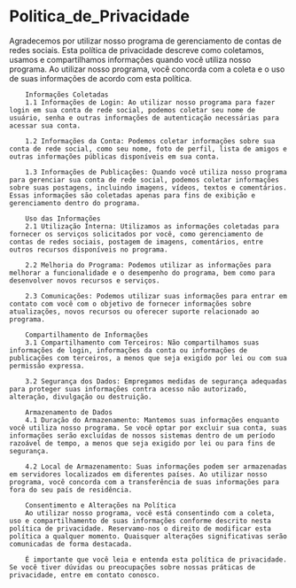 # Politica_de_Privacidade

 Agradecemos por utilizar nosso programa de gerenciamento de contas de redes sociais. Esta política de privacidade descreve como coletamos, usamos e compartilhamos informações quando você utiliza nosso programa. Ao utilizar nosso programa, você concorda com a coleta e o uso de suas informações de acordo com esta política.
        
        Informações Coletadas
        1.1 Informações de Login: Ao utilizar nosso programa para fazer login em sua conta de rede social, podemos coletar seu nome de usuário, senha e outras informações de autenticação necessárias para acessar sua conta.
        
        1.2 Informações da Conta: Podemos coletar informações sobre sua conta de rede social, como seu nome, foto de perfil, lista de amigos e outras informações públicas disponíveis em sua conta.
        
        1.3 Informações de Publicações: Quando você utiliza nosso programa para gerenciar sua conta de rede social, podemos coletar informações sobre suas postagens, incluindo imagens, vídeos, textos e comentários. Essas informações são coletadas apenas para fins de exibição e gerenciamento dentro do programa.
    
        Uso das Informações
        2.1 Utilização Interna: Utilizamos as informações coletadas para fornecer os serviços solicitados por você, como gerenciamento de contas de redes sociais, postagem de imagens, comentários, entre outros recursos disponíveis no programa.
        
        2.2 Melhoria do Programa: Podemos utilizar as informações para melhorar a funcionalidade e o desempenho do programa, bem como para desenvolver novos recursos e serviços.
        
        2.3 Comunicações: Podemos utilizar suas informações para entrar em contato com você com o objetivo de fornecer informações sobre atualizações, novos recursos ou oferecer suporte relacionado ao programa.
        
        Compartilhamento de Informações
        3.1 Compartilhamento com Terceiros: Não compartilhamos suas informações de login, informações da conta ou informações de publicações com terceiros, a menos que seja exigido por lei ou com sua permissão expressa.
        
        3.2 Segurança dos Dados: Empregamos medidas de segurança adequadas para proteger suas informações contra acesso não autorizado, alteração, divulgação ou destruição.
        
        Armazenamento de Dados
        4.1 Duração do Armazenamento: Mantemos suas informações enquanto você utiliza nosso programa. Se você optar por excluir sua conta, suas informações serão excluídas de nossos sistemas dentro de um período razoável de tempo, a menos que seja exigido por lei ou para fins de segurança.
        
        4.2 Local de Armazenamento: Suas informações podem ser armazenadas em servidores localizados em diferentes países. Ao utilizar nosso programa, você concorda com a transferência de suas informações para fora do seu país de residência.
        
        Consentimento e Alterações na Política
        Ao utilizar nosso programa, você está consentindo com a coleta, uso e compartilhamento de suas informações conforme descrito nesta política de privacidade. Reservamo-nos o direito de modificar esta política a qualquer momento. Quaisquer alterações significativas serão comunicadas de forma destacada.
        
        É importante que você leia e entenda esta política de privacidade. Se você tiver dúvidas ou preocupações sobre nossas práticas de privacidade, entre em contato conosco.
